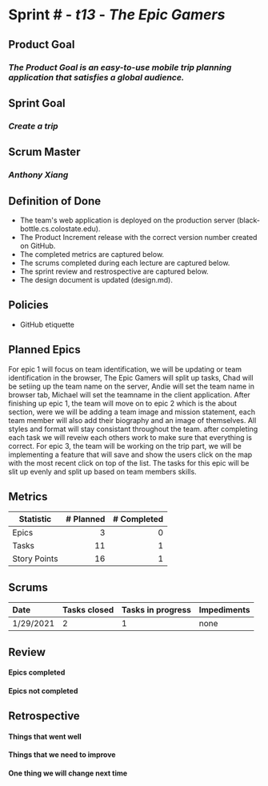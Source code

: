 # Sprint # - *t13* - *The Epic Gamers*

## Product Goal
### *The Product Goal is an easy-to-use mobile trip planning application that satisfies a global audience.*

## Sprint Goal
### *Create a trip*

## Scrum Master
### *Anthony Xiang*

## Definition of Done

* The team's web application is deployed on the production server (black-bottle.cs.colostate.edu).
* The Product Increment release with the correct version number created on GitHub.
* The completed metrics are captured below.
* The scrums completed during each lecture are captured below.
* The sprint review and restrospective are captured below.
* The design document is updated (design.md).


## Policies

* GitHub etiquette


## Planned Epics

For epic 1 will focus on team identification, we will be updating or team identification in the browser, The Epic Gamers will split up tasks, Chad will be setiing up the team name on the server, Andie will set the team name in browser tab, Michael will set the teamname in the client application. After finishing up epic 1, the team will move on to epic 2 which is the about section, were we will be adding a team image and mission statement, each team member will also add their biography and an image of themselves. All styles and format will stay consistant throughout the team. after completing each task we will reveiw each others work to make sure that everything is correct. For epic 3, the team will be working on the trip part, we will be implementing a feature that will save and show the users click on the map with the most recent click on top of the list. The tasks for this epic will be slit up evenly and split up based on team members skills.

## Metrics

| Statistic | # Planned | # Completed |
| --- | ---: | ---: |
| Epics |  3  |  0  |
| Tasks |  11   |  1  | 
| Story Points |  16  |  1 |  


## Scrums

| Date | Tasks closed | Tasks in progress | Impediments |
| :--- | :--- | :--- | :--- |
| 1/29/2021 | 2 | 1 | none |


## Review

#### Epics completed  

#### Epics not completed 


## Retrospective

#### Things that went well

#### Things that we need to improve

#### One thing we will change next time

